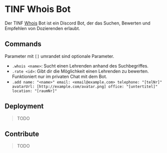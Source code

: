 # TINF Whois Bot
Der TINF [Whois](https://de.wikipedia.org/wiki/Whois) Bot ist ein Discord Bot, der das Suchen, Bewerten und Empfehlen von Dozierenden erlaubt.

## Commands
Parameter mit `[]` umrandet sind optionale Parameter.
- `.whois <name>`: Sucht einen Lehrenden anhand des Suchbegriffes.
- `.rate <id>`: Gibt dir die Möglichkeit einen Lehrenden zu bewerten. Funktioniert nur im privaten Chat mit dem Bot.
- `.add name: "<name>" email: <email@example.com> telephone: "[telNr]" avatarUrl: [http://example.com/avatar.png] office: "[untertitel]" location: "[raumNr]"`

## Deployment
> TODO

## Contribute
> TODO
